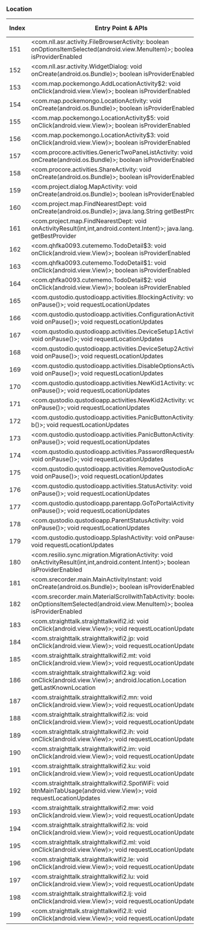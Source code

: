 ### Location
| Index | Entry Point & APIs | Screen shot | Resource id | Label |
| ------------- | ------------- | ------------- |-------------|-------------|
| 151 | <com.nll.asr.activity.FileBrowserActivity: boolean onOptionsItemSelected(android.view.MenuItem)>; boolean isProviderEnabled | ![](D:\COSMOS\output\py\Play_win8\Productivity\com.nll.asr\com.nll.asr.activity.FileBrowserActivity.png) |  | |
| 152 | <com.nll.asr.activity.WidgetDialog: void onCreate(android.os.Bundle)>; boolean isProviderEnabled | ![](D:\COSMOS\output\py\Play_win8\Productivity\com.nll.asr\com.nll.asr.activity.WidgetDialog.png) |  | |
| 153 | <com.map.pockemongo.AddLocationActivity$2: void onClick(android.view.View)>; boolean isProviderEnabled | ![](D:\COSMOS\output\py\Play_win8\Productivity\com.poke.radar.pokemon.go.maps\com.map.pockemongo.AddLocationActivity.png) |  | |
| 154 | <com.map.pockemongo.LocationActivity: void onCreate(android.os.Bundle)>; boolean isProviderEnabled | ![](D:\COSMOS\output\py\Play_win8\Productivity\com.poke.radar.pokemon.go.maps\com.map.pockemongo.LocationActivity.png) |  | |
| 155 | <com.map.pockemongo.LocationActivity$5: void onClick(android.view.View)>; boolean isProviderEnabled | ![](D:\COSMOS\output\py\Play_win8\Productivity\com.poke.radar.pokemon.go.maps\com.map.pockemongo.LocationActivity.png) |  | |
| 156 | <com.map.pockemongo.LocationActivity$3: void onClick(android.view.View)>; boolean isProviderEnabled | ![](D:\COSMOS\output\py\Play_win8\Productivity\com.poke.radar.pokemon.go.maps\com.map.pockemongo.LocationActivity.png) |  | |
| 157 | <com.procore.activities.GenericTwoPaneListActivity: void onCreate(android.os.Bundle)>; boolean isProviderEnabled | ![](D:\COSMOS\output\py\Play_win8\Productivity\com.procore.activities\com.procore.activities.GenericTwoPaneListActivity.png) |  | |
| 158 | <com.procore.activities.ShareActivity: void onCreate(android.os.Bundle)>; boolean isProviderEnabled | ![](D:\COSMOS\output\py\Play_win8\Productivity\com.procore.activities\com.procore.activities.ShareActivity.png) |  | |
| 159 | <com.project.dialog.MapActivity: void onCreate(android.os.Bundle)>; boolean isProviderEnabled | ![](D:\COSMOS\output\py\Play_win8\Productivity\com.project.android\com.project.dialog.MapActivity.png) |  | |
| 160 | <com.project.map.FindNearestDept: void onCreate(android.os.Bundle)>; java.lang.String getBestProvider | ![](D:\COSMOS\output\py\Play_win8\Productivity\com.project.android\com.project.map.FindNearestDept.png) |  | |
| 161 | <com.project.map.FindNearestDept: void onActivityResult(int,int,android.content.Intent)>; java.lang.String getBestProvider | ![](D:\COSMOS\output\py\Play_win8\Productivity\com.project.android\com.project.map.FindNearestDept.png) |  | |
| 162 | <com.qhfka0093.cutememo.TodoDetail$3: void onClick(android.view.View)>; boolean isProviderEnabled | ![](D:\COSMOS\output\py\Play_win8\Productivity\com.qhfka0093.cutememo\com.qhfka0093.cutememo.TodoDetail.png) |  | |
| 163 | <com.qhfka0093.cutememo.TodoDetail$1: void onClick(android.view.View)>; boolean isProviderEnabled | ![](D:\COSMOS\output\py\Play_win8\Productivity\com.qhfka0093.cutememo\com.qhfka0093.cutememo.TodoDetail.png) |  | |
| 164 | <com.qhfka0093.cutememo.TodoDetail$2: void onClick(android.view.View)>; boolean isProviderEnabled | ![](D:\COSMOS\output\py\Play_win8\Productivity\com.qhfka0093.cutememo\com.qhfka0093.cutememo.TodoDetail.png) |  | |
| 165 | <com.qustodio.qustodioapp.activities.BlockingActivity: void onPause()>; void requestLocationUpdates | ![](D:\COSMOS\output\py\Play_win8\Productivity\com.qustodio.qustodioapp\com.qustodio.qustodioapp.activities.BlockingActivity.png) |  | |
| 166 | <com.qustodio.qustodioapp.activities.ConfigurationActivity: void onPause()>; void requestLocationUpdates | ![](D:\COSMOS\output\py\Play_win8\Productivity\com.qustodio.qustodioapp\com.qustodio.qustodioapp.activities.ConfigurationActivity.png) |  | |
| 167 | <com.qustodio.qustodioapp.activities.DeviceSetup1Activity: void onPause()>; void requestLocationUpdates | ![](D:\COSMOS\output\py\Play_win8\Productivity\com.qustodio.qustodioapp\com.qustodio.qustodioapp.activities.DeviceSetup1Activity.png) |  | |
| 168 | <com.qustodio.qustodioapp.activities.DeviceSetup2Activity: void onPause()>; void requestLocationUpdates | ![](D:\COSMOS\output\py\Play_win8\Productivity\com.qustodio.qustodioapp\com.qustodio.qustodioapp.activities.DeviceSetup2Activity.png) |  | |
| 169 | <com.qustodio.qustodioapp.activities.DisableOptionsActivity: void onPause()>; void requestLocationUpdates | ![](D:\COSMOS\output\py\Play_win8\Productivity\com.qustodio.qustodioapp\com.qustodio.qustodioapp.activities.DisableOptionsActivity.png) |  | |
| 170 | <com.qustodio.qustodioapp.activities.NewKid1Activity: void onPause()>; void requestLocationUpdates | ![](D:\COSMOS\output\py\Play_win8\Productivity\com.qustodio.qustodioapp\com.qustodio.qustodioapp.activities.NewKid1Activity.png) |  | |
| 171 | <com.qustodio.qustodioapp.activities.NewKid2Activity: void onPause()>; void requestLocationUpdates | ![](D:\COSMOS\output\py\Play_win8\Productivity\com.qustodio.qustodioapp\com.qustodio.qustodioapp.activities.NewKid2Activity.png) |  | |
| 172 | <com.qustodio.qustodioapp.activities.PanicButtonActivity: void b()>; void requestLocationUpdates | ![](D:\COSMOS\output\py\Play_win8\Productivity\com.qustodio.qustodioapp\com.qustodio.qustodioapp.activities.PanicButtonActivity.png) |  | |
| 173 | <com.qustodio.qustodioapp.activities.PanicButtonActivity: void onPause()>; void requestLocationUpdates | ![](D:\COSMOS\output\py\Play_win8\Productivity\com.qustodio.qustodioapp\com.qustodio.qustodioapp.activities.PanicButtonActivity.png) |  | |
| 174 | <com.qustodio.qustodioapp.activities.PasswordRequestActivity: void onPause()>; void requestLocationUpdates | ![](D:\COSMOS\output\py\Play_win8\Productivity\com.qustodio.qustodioapp\com.qustodio.qustodioapp.activities.PasswordRequestActivity.png) |  | |
| 175 | <com.qustodio.qustodioapp.activities.RemoveQustodioActivity: void onPause()>; void requestLocationUpdates | ![](D:\COSMOS\output\py\Play_win8\Productivity\com.qustodio.qustodioapp\com.qustodio.qustodioapp.activities.RemoveQustodioActivity.png) |  | |
| 176 | <com.qustodio.qustodioapp.activities.StatusActivity: void onPause()>; void requestLocationUpdates | ![](D:\COSMOS\output\py\Play_win8\Productivity\com.qustodio.qustodioapp\com.qustodio.qustodioapp.activities.StatusActivity.png) |  | |
| 177 | <com.qustodio.qustodioapp.parentapp.GoToPortalActivity: void onPause()>; void requestLocationUpdates | ![](D:\COSMOS\output\py\Play_win8\Productivity\com.qustodio.qustodioapp\com.qustodio.qustodioapp.parentapp.GoToPortalActivity.png) |  | |
| 178 | <com.qustodio.qustodioapp.ParentStatusActivity: void onPause()>; void requestLocationUpdates | ![](D:\COSMOS\output\py\Play_win8\Productivity\com.qustodio.qustodioapp\com.qustodio.qustodioapp.ParentStatusActivity.png) |  | |
| 179 | <com.qustodio.qustodioapp.SplashActivity: void onPause()>; void requestLocationUpdates | ![](D:\COSMOS\output\py\Play_win8\Productivity\com.qustodio.qustodioapp\com.qustodio.qustodioapp.SplashActivity.png) |  | |
| 180 | <com.resilio.sync.migration.MigrationActivity: void onActivityResult(int,int,android.content.Intent)>; boolean isProviderEnabled | ![](D:\COSMOS\output\py\Play_win8\Productivity\com.resilio.sync\com.resilio.sync.migration.MigrationActivity.png) |  | |
| 181 | <com.srecorder.main.MainActivityInstant: void onCreate(android.os.Bundle)>; boolean isProviderEnabled | ![](D:\COSMOS\output\py\Play_win8\Productivity\com.srecorder.main\com.srecorder.main.MainActivityInstant.png) |  | |
| 182 | <com.srecorder.main.MaterialScrollwithTabActivity: boolean onOptionsItemSelected(android.view.MenuItem)>; boolean isProviderEnabled | ![](D:\COSMOS\output\py\Play_win8\Productivity\com.srecorder.main\com.srecorder.main.MaterialScrollwithTabActivity.png) |  | |
| 183 | <com.straighttalk.straighttalkwifi2.id: void onClick(android.view.View)>; void requestLocationUpdates | ![](D:\COSMOS\output\py\Play_win8\Productivity\com.straighttalk.straighttalkwifi2\com.straighttalk.straighttalkwifi2.SpotWiFi.png) |  | |
| 184 | <com.straighttalk.straighttalkwifi2.jp: void onClick(android.view.View)>; void requestLocationUpdates | ![](D:\COSMOS\output\py\Play_win8\Productivity\com.straighttalk.straighttalkwifi2\com.straighttalk.straighttalkwifi2.SpotWiFi.png) |  | |
| 185 | <com.straighttalk.straighttalkwifi2.mt: void onClick(android.view.View)>; void requestLocationUpdates | ![](D:\COSMOS\output\py\Play_win8\Productivity\com.straighttalk.straighttalkwifi2\com.straighttalk.straighttalkwifi2.SpotWiFi.png) |  | |
| 186 | <com.straighttalk.straighttalkwifi2.kg: void onClick(android.view.View)>; android.location.Location getLastKnownLocation | ![](D:\COSMOS\output\py\Play_win8\Productivity\com.straighttalk.straighttalkwifi2\com.straighttalk.straighttalkwifi2.SpotWiFi.png) | {'2131165481': <sensitive_component.SensitiveComponent.SensitiveView object at 0x0000012523E62B00>} | |
| 187 | <com.straighttalk.straighttalkwifi2.mn: void onClick(android.view.View)>; void requestLocationUpdates | ![](D:\COSMOS\output\py\Play_win8\Productivity\com.straighttalk.straighttalkwifi2\com.straighttalk.straighttalkwifi2.SpotWiFi.png) |  | |
| 188 | <com.straighttalk.straighttalkwifi2.is: void onClick(android.view.View)>; void requestLocationUpdates | ![](D:\COSMOS\output\py\Play_win8\Productivity\com.straighttalk.straighttalkwifi2\com.straighttalk.straighttalkwifi2.SpotWiFi.png) |  | |
| 189 | <com.straighttalk.straighttalkwifi2.ih: void onClick(android.view.View)>; void requestLocationUpdates | ![](D:\COSMOS\output\py\Play_win8\Productivity\com.straighttalk.straighttalkwifi2\com.straighttalk.straighttalkwifi2.SpotWiFi.png) |  | |
| 190 | <com.straighttalk.straighttalkwifi2.im: void onClick(android.view.View)>; void requestLocationUpdates | ![](D:\COSMOS\output\py\Play_win8\Productivity\com.straighttalk.straighttalkwifi2\com.straighttalk.straighttalkwifi2.SpotWiFi.png) |  | |
| 191 | <com.straighttalk.straighttalkwifi2.ku: void onClick(android.view.View)>; void requestLocationUpdates | ![](D:\COSMOS\output\py\Play_win8\Productivity\com.straighttalk.straighttalkwifi2\com.straighttalk.straighttalkwifi2.SpotWiFi.png) |  | |
| 192 | <com.straighttalk.straighttalkwifi2.SpotWiFi: void btnMainTabUsage(android.view.View)>; void requestLocationUpdates | ![](D:\COSMOS\output\py\Play_win8\Productivity\com.straighttalk.straighttalkwifi2\com.straighttalk.straighttalkwifi2.SpotWiFi.png) |  | |
| 193 | <com.straighttalk.straighttalkwifi2.mw: void onClick(android.view.View)>; void requestLocationUpdates | ![](D:\COSMOS\output\py\Play_win8\Productivity\com.straighttalk.straighttalkwifi2\com.straighttalk.straighttalkwifi2.SpotWiFi.png) |  | |
| 194 | <com.straighttalk.straighttalkwifi2.ls: void onClick(android.view.View)>; void requestLocationUpdates | ![](D:\COSMOS\output\py\Play_win8\Productivity\com.straighttalk.straighttalkwifi2\com.straighttalk.straighttalkwifi2.SpotWiFi.png) |  | |
| 195 | <com.straighttalk.straighttalkwifi2.ml: void onClick(android.view.View)>; void requestLocationUpdates | ![](D:\COSMOS\output\py\Play_win8\Productivity\com.straighttalk.straighttalkwifi2\com.straighttalk.straighttalkwifi2.SpotWiFi.png) |  | |
| 196 | <com.straighttalk.straighttalkwifi2.le: void onClick(android.view.View)>; void requestLocationUpdates | ![](D:\COSMOS\output\py\Play_win8\Productivity\com.straighttalk.straighttalkwifi2\com.straighttalk.straighttalkwifi2.SpotWiFi.png) |  | |
| 197 | <com.straighttalk.straighttalkwifi2.lu: void onClick(android.view.View)>; void requestLocationUpdates | ![](D:\COSMOS\output\py\Play_win8\Productivity\com.straighttalk.straighttalkwifi2\com.straighttalk.straighttalkwifi2.SpotWiFi.png) |  | |
| 198 | <com.straighttalk.straighttalkwifi2.lj: void onClick(android.view.View)>; void requestLocationUpdates | ![](D:\COSMOS\output\py\Play_win8\Productivity\com.straighttalk.straighttalkwifi2\com.straighttalk.straighttalkwifi2.SpotWiFi.png) |  | |
| 199 | <com.straighttalk.straighttalkwifi2.ll: void onClick(android.view.View)>; void requestLocationUpdates | ![](D:\COSMOS\output\py\Play_win8\Productivity\com.straighttalk.straighttalkwifi2\com.straighttalk.straighttalkwifi2.SpotWiFi.png) |  | |
